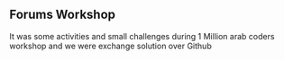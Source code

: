 ## Forums Workshop
It was some activities and small challenges during 1 Million arab coders workshop and we were exchange solution over Github
